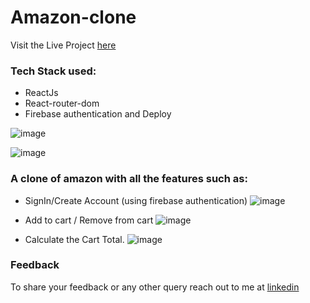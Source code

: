 # Amazon-clone

Visit the Live Project [here](clone-dcda9.web.app/)

### Tech Stack used: 
- ReactJs
- React-router-dom
- Firebase authentication and Deploy

![image](https://user-images.githubusercontent.com/42600164/144225023-8a54c470-c608-4d52-8f23-9490e1e4786f.png)

![image](https://user-images.githubusercontent.com/42600164/144225195-0d85a100-d76e-44c3-905a-62d9daae6d05.png)


### A clone of amazon with all the features such as:
- SignIn/Create Account (using firebase authentication)
![image](https://user-images.githubusercontent.com/42600164/144225121-cfd1de47-a93b-42fa-b9fc-4a859a198349.png)

- Add to cart / Remove from cart
![image](https://user-images.githubusercontent.com/42600164/144225418-2711ebf4-ea91-40a4-8f56-b81c237a7666.png)

- Calculate the Cart Total.
![image](https://user-images.githubusercontent.com/42600164/144225365-34418d23-625d-47e2-8602-994bae25d2d5.png)


### Feedback 
To share your feedback or any other query reach out to me at [linkedin](https://www.linkedin.com/in/bhavika-tibrewal/)
